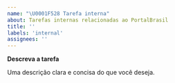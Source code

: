 ```yaml
---
name: "\U0001F528 Tarefa interna"
about: Tarefas internas relacionadas ao PortalBrasil
title: ''
labels: 'internal'
assignees: ''
---
```


**Descreva a tarefa**

Uma descrição clara e concisa do que você deseja.
